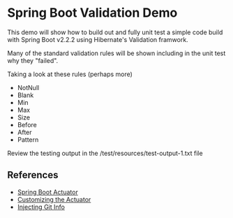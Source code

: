 # Spring Boot Validation Demo

This demo will show how to build out and fully unit test a simple code build with Spring Boot v2.2.2 using Hibernate's Validation framwork.

Many of the standard validation rules will be shown including in the unit test why they "failed".

Taking a look at these rules (perhaps more)

* NotNull
* Blank
* Min
* Max
* Size
* Before
* After
* Pattern

Review the testing output in the /test/resources/test-output-1.txt file

## References

* [Spring Boot Actuator](https://docs.spring.io/spring-boot/docs/2.1.8.RELEASE/reference/html/production-ready-enabling.html)
* [Customizing the Actuator](https://memorynotfound.com/spring-boot-customize-actuator-info-endpoint-example-configuration/)
* [Injecting Git Info](https://www.baeldung.com/spring-git-information)

